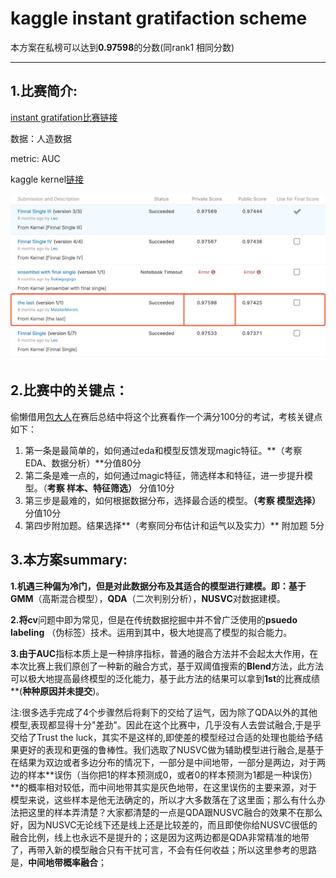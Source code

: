 # kaggle instant gratifaction scheme
 本方案在私榜可以达到**0.97598**的分数(同rank1 相同分数)

****

## 1.比赛简介:

[instant gratifation比赛链接](https://www.kaggle.com/c/instant-gratification/overview/description) 

数据：人造数据

metric: AUC

kaggle kernel[链接](https://www.kaggle.com/meistermorxrc/0-97598-in-private-score?scriptVersionId=16004236)

![得分:](https://github.com/Morxrc/kaggle-instant-gratifaction-scheme/blob/master/result.png)



## 2.比赛中的关键点：

偷懒借用[包大人](https://zhuanlan.zhihu.com/p/70102466)在赛后总结中将这个比赛看作一个满分100分的考试，考核关键点如下：

1. 第一条是最简单的，如何通过eda和模型反馈发现magic特征。**（考察 EDA、数据分析）**分值80分
2. 第二条是难一点的，如何通过magic特征，筛选样本和特征，进一步提升模型。（**考察 样本、特征筛选）** 分值10分
3. 第三步是最难的，如何根据数据分布，选择最合适的模型。**（考察 模型选择）** 分值10分
4. 第四步附加题。结果选择**（考察同分布估计和运气以及实力）** 附加题 5分



## 3.本方案summary:

​	**1.**机遇三种偏为冷门，但是对此数据分布及其适合的模型进行建模。即：基于**GMM**（高斯混合模型），**QDA**（二次判别分析），**NUSVC**对数据建模。


​	**2.**将**cv**问题中即为常见，但是在传统数据挖掘中并不曾广泛使用的**psuedo labeling** （伪标签）技术。运用到其中，极大地提高了模型的拟合能力。


​	**3.**由于**AUC**指标本质上是一种排序指标，普通的融合方法并不会起太大作用，在本次比赛上我们原创了一种新的融合方式，基于双阈值搜索的**Blend**方法，此方法可以极大地提高最终模型的泛化能力，基于此方法的结果可以拿到**1st**的比赛成绩**(**种种原因并未提交**)。


注:很多选手完成了4个步骤然后将剩下的交给了运气，因为除了QDA以外的其他模型,表现都显得十分"差劲"。因此在这个比赛中，几乎没有人去尝试融合,于是乎交给了Trust the luck，其实不是这样的,即使差的模型经过合适的处理也能给予结果更好的表现和更强的鲁棒性。我们选取了NUSVC做为辅助模型进行融合,是基于在结果为双边或者多边分布的情况下，一部分是中间地带，一部分是两边，对于两边的样本**误伤（当你把1的样本预测成0，或者0的样本预测为1都是一种误伤）**的概率相对较低，而中间地带其实是灰色地带，在这里误伤的主要来源，对于模型来说，这些样本是他无法确定的，所以才大多数落在了这里面；那么有什么办法把这里的样本弄清楚？大家都清楚的一点是QDA跟NUSVC融合的效果不在那么好，因为NUSVC无论线下还是线上还是比较差的，而且即使你给NUSVC很低的融合比例，线上也永远不是提升的；这是因为这两边都是QDA非常精准的地带了，再带入新的模型融合只有干扰可言，不会有任何收益；所以这里参考的思路是，**中间地带概率融合**；



